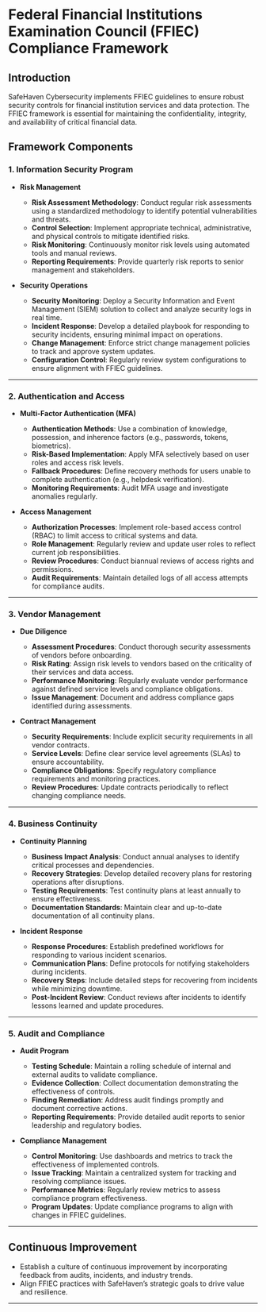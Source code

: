 

# Federal Financial Institutions Examination Council (FFIEC) Compliance Framework

## Introduction
SafeHaven Cybersecurity implements FFIEC guidelines to ensure robust security controls for financial institution services and data protection. 
The FFIEC framework is essential for maintaining the confidentiality, integrity, and availability of critical financial data.

## Framework Components

### 1. Information Security Program
- **Risk Management**
  * **Risk Assessment Methodology**: Conduct regular risk assessments using a standardized methodology to identify potential vulnerabilities and threats.
  * **Control Selection**: Implement appropriate technical, administrative, and physical controls to mitigate identified risks.
  * **Risk Monitoring**: Continuously monitor risk levels using automated tools and manual reviews.
  * **Reporting Requirements**: Provide quarterly risk reports to senior management and stakeholders.

- **Security Operations**
  * **Security Monitoring**: Deploy a Security Information and Event Management (SIEM) solution to collect and analyze security logs in real time.
  * **Incident Response**: Develop a detailed playbook for responding to security incidents, ensuring minimal impact on operations.
  * **Change Management**: Enforce strict change management policies to track and approve system updates.
  * **Configuration Control**: Regularly review system configurations to ensure alignment with FFIEC guidelines.

---

### 2. Authentication and Access
- **Multi-Factor Authentication (MFA)**
  * **Authentication Methods**: Use a combination of knowledge, possession, and inherence factors (e.g., passwords, tokens, biometrics).
  * **Risk-Based Implementation**: Apply MFA selectively based on user roles and access risk levels.
  * **Fallback Procedures**: Define recovery methods for users unable to complete authentication (e.g., helpdesk verification).
  * **Monitoring Requirements**: Audit MFA usage and investigate anomalies regularly.

- **Access Management**
  * **Authorization Processes**: Implement role-based access control (RBAC) to limit access to critical systems and data.
  * **Role Management**: Regularly review and update user roles to reflect current job responsibilities.
  * **Review Procedures**: Conduct biannual reviews of access rights and permissions.
  * **Audit Requirements**: Maintain detailed logs of all access attempts for compliance audits.

---

### 3. Vendor Management
- **Due Diligence**
  * **Assessment Procedures**: Conduct thorough security assessments of vendors before onboarding.
  * **Risk Rating**: Assign risk levels to vendors based on the criticality of their services and data access.
  * **Performance Monitoring**: Regularly evaluate vendor performance against defined service levels and compliance obligations.
  * **Issue Management**: Document and address compliance gaps identified during assessments.

- **Contract Management**
  * **Security Requirements**: Include explicit security requirements in all vendor contracts.
  * **Service Levels**: Define clear service level agreements (SLAs) to ensure accountability.
  * **Compliance Obligations**: Specify regulatory compliance requirements and monitoring practices.
  * **Review Procedures**: Update contracts periodically to reflect changing compliance needs.

---

### 4. Business Continuity
- **Continuity Planning**
  * **Business Impact Analysis**: Conduct annual analyses to identify critical processes and dependencies.
  * **Recovery Strategies**: Develop detailed recovery plans for restoring operations after disruptions.
  * **Testing Requirements**: Test continuity plans at least annually to ensure effectiveness.
  * **Documentation Standards**: Maintain clear and up-to-date documentation of all continuity plans.

- **Incident Response**
  * **Response Procedures**: Establish predefined workflows for responding to various incident scenarios.
  * **Communication Plans**: Define protocols for notifying stakeholders during incidents.
  * **Recovery Steps**: Include detailed steps for recovering from incidents while minimizing downtime.
  * **Post-Incident Review**: Conduct reviews after incidents to identify lessons learned and update procedures.

---

### 5. Audit and Compliance
- **Audit Program**
  * **Testing Schedule**: Maintain a rolling schedule of internal and external audits to validate compliance.
  * **Evidence Collection**: Collect documentation demonstrating the effectiveness of controls.
  * **Finding Remediation**: Address audit findings promptly and document corrective actions.
  * **Reporting Requirements**: Provide detailed audit reports to senior leadership and regulatory bodies.

- **Compliance Management**
  * **Control Monitoring**: Use dashboards and metrics to track the effectiveness of implemented controls.
  * **Issue Tracking**: Maintain a centralized system for tracking and resolving compliance issues.
  * **Performance Metrics**: Regularly review metrics to assess compliance program effectiveness.
  * **Program Updates**: Update compliance programs to align with changes in FFIEC guidelines.

---

## Continuous Improvement
- Establish a culture of continuous improvement by incorporating feedback from audits, incidents, and industry trends.
- Align FFIEC practices with SafeHaven’s strategic goals to drive value and resilience.

---
